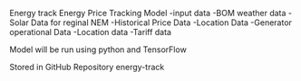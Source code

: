 Energy track Energy Price Tracking Model
-input data
-BOM weather data
-Solar Data for reginal NEM
-Historical Price Data
-Location Data
-Generator operational Data
-Location data
-Tariff data

Model will be run using python and TensorFlow

Stored in GitHub Repository energy-track
